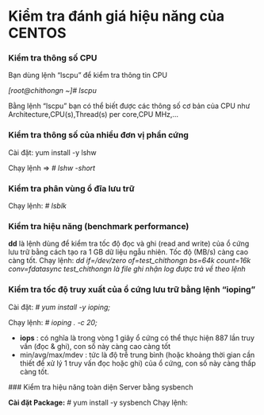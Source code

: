 # Kiểm tra đánh giá hiệu năng của CENTOS
### Kiểm tra thông số CPU
Bạn dùng lệnh “lscpu” để kiểm tra thông tin CPU

*[root@chithongn ~]# lscpu*

Bằng lệnh “lscpu” bạn có thể biết được các thông số cơ bản của CPU như Architecture,CPU(s),Thread(s) per core,CPU MHz,…

### Kiểm tra thông số của nhiều đơn vị phần cứng
Cài đặt:  yum install -y lshw 

Chạy lệnh =>
*# lshw -short*
### Kiểm tra phân vùng ổ đĩa lưu trữ
Chạy lệnh: *# lsblk*
### Kiểm tra hiệu năng (benchmark performance)
**dd** là lệnh dùng để kiểm tra tốc độ đọc và ghi (read and write) của ổ cứng lưu trữ bằng cách tạo ra 1 GB dữ liệu ngẫu nhiên. Tốc độ (MB/s) càng cao càng tốt.
Chạy lệnh: *dd if=/dev/zero of=test_chithongn bs=64k count=16k conv=fdatasync*
*test_chithongn là file ghi nhận log được trả về theo lệnh*
### Kiểm tra tốc độ truy xuất của ổ cứng lưu trữ bằng lệnh “ioping”
Cài đặt: *# yum install -y ioping;*

Chạy lệnh: *# ioping . -c 20;*

<ul>
<li><b>iops</b> : có nghĩa là trong vòng 1 giây ổ cứng có thể thực hiện 887 lần truy vấn (đọc & ghi), con số này càng cao càng tốt</li>
<li>min/avg/max/mdev : tức là độ trễ trung bình (hoặc khoảng thời gian cần thiết để xử lý 1 truy vấn đọc hoặc ghi) của ổ cứng, con số này càng thấp càng tốt.</li>
</ul>
### Kiểm tra hiệu năng toàn diện Server bằng sysbench 

**Cài đặt Package:** # yum install -y sysbench
Chạy lệnh: 
